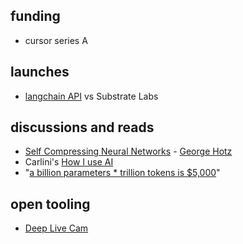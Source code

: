 
## funding

- cursor series A

## launches

- [langchain API](https://x.com/futureparam/status/1819825945672364413) vs Substrate Labs

## discussions and reads


- [Self Compressing Neural Networks](https://news.ycombinator.com/item?id=41153039) - [George Hotz](https://twitter.com/realGeorgeHotz/status/1819963680739512550) 
- Carlini's [How I use AI](https://news.ycombinator.com/item?id=41150317)
- "[a billion parameters * trillion tokens is $5,000](https://x.com/cis_female/status/1820305397821112726?s=61)"


## open tooling


- [Deep Live Cam](https://github.com/hacksider/Deep-Live-Cam)
